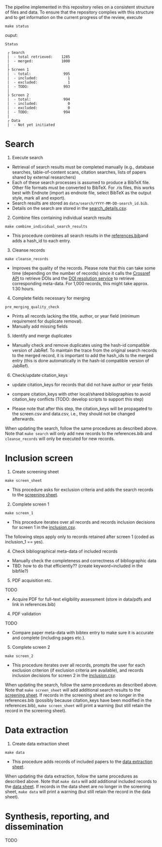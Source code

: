 
The pipeline implemented in this repository relies on a consistent structure of files and data.
To ensure that the repository complies with this structure and to get information on the current progress of the review, execute
```
make status
```

ouput:
```
Status

 ┌ Search
 |  - total retrieved:    1285
 |  - merged:             1000
 |
 ├ Screen 1
 |  - total:               995
 |  - included:              1
 |  - excluded:              1
 |  - TODO:                993
 |
 ├ Screen 2
 |  - total:               994
 |  - included:              0
 |  - excluded:              0
 |  - TODO:                994
 |
 ┌ Data
 |  - Not yet initiated

```

# Search

1. Execute search
  - Retrieval of search results must be completed manually (e.g., database searches, table-of-content scans, citation searches, lists of papers shared by external researchers)
  - Each of these search processes is assumed to produce a BibTeX file. Other file formats must be converted to BibTeX. For .ris files, this works best with Endnote (import as endnote file, select BibTeX as the output style, mark all and export).
  - Search results are stored as `data/search/YYYY-MM-DD-search_id.bib`.
  - Details on the search are stored in the [search_details.csv](search/search_details.csv).

2. Combine files containing individual search results

```
make combine_individual_search_results
```

- This procedure combines all search results in the [references.bib](data/references.bib)and adds a hash_id to each entry.

3. Cleanse records

```
make cleanse_records
```

- Improves the quality of the records. Please note that this can take some time (depending on the number of records) since it calls the [Crossref API](https://www.crossref.org/education/retrieve-metadata/rest-api/) to retrieve DOIs and the [DOI resolution service](https://www.doi.org/) to retrieve corresponding meta-data. For 1,000 records, this might take approx. 1:30 hours.

4. Complete fields necessary for merging

```
pre_merging_quality_check
```
- Prints all records lacking the title, author, or year field (minimum requirement for duplicate removal).
- Manually add missing fields

5. Identify and merge duplicates


- Manually check and remove duplicates using the hash-id compatible version of JabRef. To maintain the trace from the original search records to the merged record, it is important to add the hash_ids to the merged entry (this is done automatically in the hash-id compatible version of JabRef).

6. Check/update citation_keys

- update citation_keys for records that did not have author or year fields
- compare citation_keys with other local/shared bibliographies to avoid citation_key conflicts (TODO: develop scripts to support this step)

- Please note that after this step, the citation_keys will be propagated to the screen.csv and data.csv, i.e., they should not be changed afterwards.

When updating the search, follow the same procedures as described above. Note that `make search` will only add new records to the references.bib and `cleanse_records` will only be executed for new records.

# Inclusion screen

1. Create screening sheet

```
make screen_sheet
```
- This procedure asks for exclusion criteria and adds the search records to the [screening sheet](data/screen.csv).

2. Complete screen 1

```
make screen_1
```
- This procedure iterates over all records and records inclusion decisions for screen 1 in the [inclusion.csv](data/inclusion.csv).

The following steps apply only to records retained after screen 1 (coded as inclusion_1 == yes).

4. Check bibliographical meta-data of included records

- Manually check the completeness and correctness of bibliographic data
- TBD: how to do that efficiently?? (create keyword=included in the bibfile?)

5. PDF acquisition etc.

TODO
- Acquire PDF for full-text eligibility assessment (store in data/pdfs and link in references.bib)

4. PDF validation

TODO
- Compare paper meta-data with bibtex entry to make sure it is accurate and complete (including pages etc.).

5. Complete screen 2

```
make screen_2
```
- This procedure iterates over all records, prompts the user for each exclusion criterion (if exclusion criteria are available), and records inclusion decisions for screen 2 in the [inclusion.csv](data/inclusion.csv).


When updating the search, follow the same procedures as described above. Note that `make screen_sheet` will add additional search results to the [screening sheet](data/screen.csv). If records in the screening sheet are no longer in the references.bib (possibly because citation_keys have been modified in the references.bib), `make screen_sheet` will print a warning (but still retain the record in the screening sheet).

# Data extraction

1. Create data extraction sheet

```
make data
```
- This procedure adds records of included papers to the [data extraction sheet](data/data.csv).

When updating the data extraction, follow the same procedures as described above. Note that `make data` will add additional included records to the [data sheet](data/data.csv). If records in the data sheet are no longer in the screening sheet, `make data` will print a warning (but still retain the record in the data sheet).

# Synthesis, reporting, and dissemination

TODO
